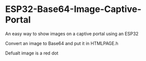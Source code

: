 # ESP32-Base64-Image-Captive-Portal
An easy way to show images on a captive portal using an ESP32

Convert an image to Base64 and put it in HTMLPAGE.h

Defualt image is a red dot
